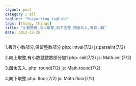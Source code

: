 ```yaml
---
layout: post
category : all
tagline: "Supporting tagline"
tags: [thing, things]
title: "小数整理,向上取整,向下去整,四舍五入,丢弃小数"
date: 2012-12-26
---
```

1.丢弃小数部分,保留整数部分
php: intval(7/2)
js:parseInt(7/2)

2.向上取整,有小数就整数部分加1
php: ceil(7/2)
js: Math.ceil(7/2)

3,四舍五入.
php: round(7/2)
js: Math.round(7/2)

4,向下取整
php: floor(7/2)
js: Math.floor(7/2)